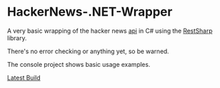 HackerNews-.NET-Wrapper
=======================

A very basic wrapping of the hacker news [api](https://github.com/HackerNews/API "api docs on github") in C# using the [RestSharp](http://restsharp.org/ "RestSharp Homepage") library.

There's no error checking or anything yet, so be warned.

The console project shows basic usage examples.

[Latest Build](http://www.matthewoneill.com/uploads/HackerNewsWrapper.zip)
